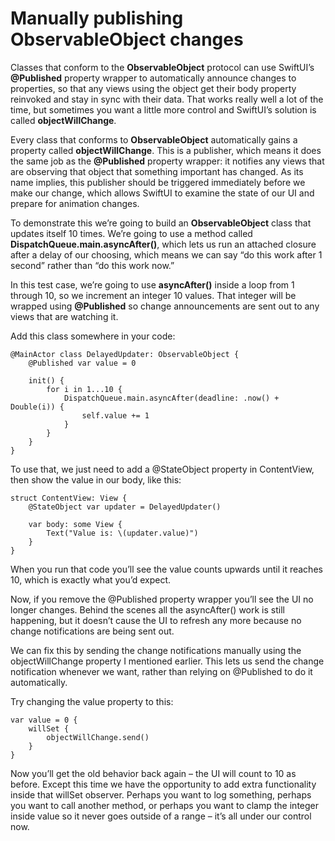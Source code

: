 # Manually publishing ObservableObject changes

Classes that conform to the **ObservableObject** protocol can use SwiftUI’s **@Published** property wrapper to automatically announce changes to properties, so that any views using the object get their body property reinvoked and stay in sync with their data. That works really well a lot of the time, but sometimes you want a little more control and SwiftUI’s solution is called **objectWillChange**.

Every class that conforms to **ObservableObject** automatically gains a property called **objectWillChange**. This is a publisher, which means it does the same job as the **@Published** property wrapper: it notifies any views that are observing that object that something important has changed. As its name implies, this publisher should be triggered immediately before we make our change, which allows SwiftUI to examine the state of our UI and prepare for animation changes.

To demonstrate this we’re going to build an **ObservableObject** class that updates itself 10 times. We’re going to use a method called **DispatchQueue.main.asyncAfter()**, which lets us run an attached closure after a delay of our choosing, which means we can say “do this work after 1 second” rather than “do this work now.”

In this test case, we’re going to use **asyncAfter()** inside a loop from 1 through 10, so we increment an integer 10 values. That integer will be wrapped using **@Published** so change announcements are sent out to any views that are watching it.

Add this class somewhere in your code:
```
@MainActor class DelayedUpdater: ObservableObject {
    @Published var value = 0

    init() {
        for i in 1...10 {
            DispatchQueue.main.asyncAfter(deadline: .now() + Double(i)) {
                self.value += 1
            }
        }
    }
}
```
To use that, we just need to add a @StateObject property in ContentView, then show the value in our body, like this:
```
struct ContentView: View {
    @StateObject var updater = DelayedUpdater()

    var body: some View {
        Text("Value is: \(updater.value)")
    }
}
```
When you run that code you’ll see the value counts upwards until it reaches 10, which is exactly what you’d expect.

Now, if you remove the @Published property wrapper you’ll see the UI no longer changes. Behind the scenes all the asyncAfter() work is still happening, but it doesn’t cause the UI to refresh any more because no change notifications are being sent out.

We can fix this by sending the change notifications manually using the objectWillChange property I mentioned earlier. This lets us send the change notification whenever we want, rather than relying on @Published to do it automatically.

Try changing the value property to this:
```
var value = 0 {
    willSet {
        objectWillChange.send()
    }
}
```
Now you’ll get the old behavior back again – the UI will count to 10 as before. Except this time we have the opportunity to add extra functionality inside that willSet observer. Perhaps you want to log something, perhaps you want to call another method, or perhaps you want to clamp the integer inside value so it never goes outside of a range – it’s all under our control now.